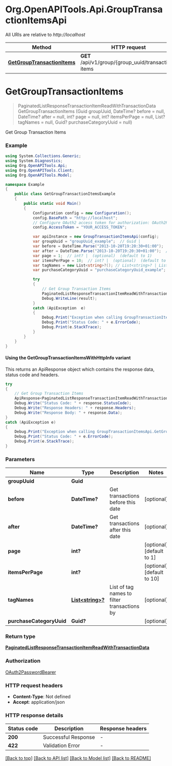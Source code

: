 # Org.OpenAPITools.Api.GroupTransactionItemsApi

All URIs are relative to *http://localhost*

| Method | HTTP request | Description |
|--------|--------------|-------------|
| [**GetGroupTransactionItems**](GroupTransactionItemsApi.md#getgrouptransactionitems) | **GET** /api/v1/group/{group_uuid/transaction-items | Get Group Transaction Items |

<a id="getgrouptransactionitems"></a>
# **GetGroupTransactionItems**
> PaginatedListResponseTransactionItemReadWithTransactionData GetGroupTransactionItems (Guid groupUuid, DateTime? before = null, DateTime? after = null, int? page = null, int? itemsPerPage = null, List<string>? tagNames = null, Guid? purchaseCategoryUuid = null)

Get Group Transaction Items

### Example
```csharp
using System.Collections.Generic;
using System.Diagnostics;
using Org.OpenAPITools.Api;
using Org.OpenAPITools.Client;
using Org.OpenAPITools.Model;

namespace Example
{
    public class GetGroupTransactionItemsExample
    {
        public static void Main()
        {
            Configuration config = new Configuration();
            config.BasePath = "http://localhost";
            // Configure OAuth2 access token for authorization: OAuth2PasswordBearer
            config.AccessToken = "YOUR_ACCESS_TOKEN";

            var apiInstance = new GroupTransactionItemsApi(config);
            var groupUuid = "groupUuid_example";  // Guid | 
            var before = DateTime.Parse("2013-10-20T19:20:30+01:00");  // DateTime? | Get transactions before this date (optional) 
            var after = DateTime.Parse("2013-10-20T19:20:30+01:00");  // DateTime? | Get transactions after this date (optional) 
            var page = 1;  // int? |  (optional)  (default to 1)
            var itemsPerPage = 10;  // int? |  (optional)  (default to 10)
            var tagNames = new List<string>?(); // List<string>? | List of tag names to filter transactions by (optional) 
            var purchaseCategoryUuid = "purchaseCategoryUuid_example";  // Guid? |  (optional) 

            try
            {
                // Get Group Transaction Items
                PaginatedListResponseTransactionItemReadWithTransactionData result = apiInstance.GetGroupTransactionItems(groupUuid, before, after, page, itemsPerPage, tagNames, purchaseCategoryUuid);
                Debug.WriteLine(result);
            }
            catch (ApiException  e)
            {
                Debug.Print("Exception when calling GroupTransactionItemsApi.GetGroupTransactionItems: " + e.Message);
                Debug.Print("Status Code: " + e.ErrorCode);
                Debug.Print(e.StackTrace);
            }
        }
    }
}
```

#### Using the GetGroupTransactionItemsWithHttpInfo variant
This returns an ApiResponse object which contains the response data, status code and headers.

```csharp
try
{
    // Get Group Transaction Items
    ApiResponse<PaginatedListResponseTransactionItemReadWithTransactionData> response = apiInstance.GetGroupTransactionItemsWithHttpInfo(groupUuid, before, after, page, itemsPerPage, tagNames, purchaseCategoryUuid);
    Debug.Write("Status Code: " + response.StatusCode);
    Debug.Write("Response Headers: " + response.Headers);
    Debug.Write("Response Body: " + response.Data);
}
catch (ApiException e)
{
    Debug.Print("Exception when calling GroupTransactionItemsApi.GetGroupTransactionItemsWithHttpInfo: " + e.Message);
    Debug.Print("Status Code: " + e.ErrorCode);
    Debug.Print(e.StackTrace);
}
```

### Parameters

| Name | Type | Description | Notes |
|------|------|-------------|-------|
| **groupUuid** | **Guid** |  |  |
| **before** | **DateTime?** | Get transactions before this date | [optional]  |
| **after** | **DateTime?** | Get transactions after this date | [optional]  |
| **page** | **int?** |  | [optional] [default to 1] |
| **itemsPerPage** | **int?** |  | [optional] [default to 10] |
| **tagNames** | [**List&lt;string&gt;?**](string.md) | List of tag names to filter transactions by | [optional]  |
| **purchaseCategoryUuid** | **Guid?** |  | [optional]  |

### Return type

[**PaginatedListResponseTransactionItemReadWithTransactionData**](PaginatedListResponseTransactionItemReadWithTransactionData.md)

### Authorization

[OAuth2PasswordBearer](../README.md#OAuth2PasswordBearer)

### HTTP request headers

 - **Content-Type**: Not defined
 - **Accept**: application/json


### HTTP response details
| Status code | Description | Response headers |
|-------------|-------------|------------------|
| **200** | Successful Response |  -  |
| **422** | Validation Error |  -  |

[[Back to top]](#) [[Back to API list]](../README.md#documentation-for-api-endpoints) [[Back to Model list]](../README.md#documentation-for-models) [[Back to README]](../README.md)

